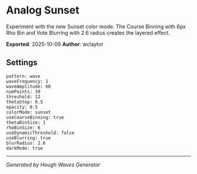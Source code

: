 # Analog Sunset
Experiment with the new Sunset color mode. The Course Binning with 6px Rho Bin and Vote Blurring with 2.6 radius creates the layered effect.

**Exported**: 2025-10-09
**Author**: wclaytor

## Settings

```
pattern: wave
waveFrequency: 1
waveAmplitude: 60
numPoints: 30
threshold: 12
thetaStep: 0.5
opacity: 0.5
colorMode: sunset
useCoarseBinning: true
thetaBinSize: 1
rhoBinSize: 6
useDynamicThreshold: false
useBlurring: true
blurRadius: 2.6
darkMode: true
```

---

*Generated by Hough Waves Generator*

